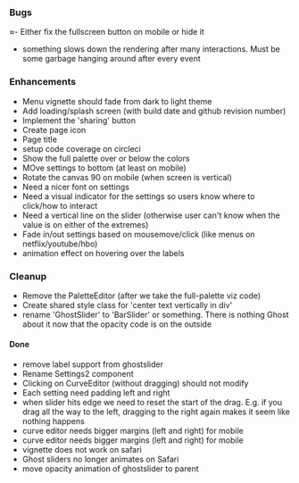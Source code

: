 ### Bugs
≈- Either fix the fullscreen button on mobile or hide it
- something slows down the rendering after many interactions. Must be some garbage hanging around after every 
event 

### Enhancements
- Menu vignette should fade from dark to light theme
- Add loading/splash screen (with build date and github revision number)
- Implement the 'sharing' button
- Create page icon
- Page title
- setup code coverage on circleci
- Show the full palette over or below the colors
- MOve settings to bottom (at least on mobile)
- Rotate the canvas 90 on mobile (when screen is vertical)
- Need a nicer font on settings
- Need a visual indicator for the settings so users know where to click/how to interact
- Need a vertical line on the slider (otherwise user can't know when the value is on either of the extremes)
- Fade in/out settings based on mousemove/click (like menus on netflix/youtube/hbo)
- animation effect on hovering over the labels

### Cleanup
- Remove the PaletteEditor (after we take the full-palette viz code)
- Create shared style class for 'center text vertically in div'
- rename 'GhostSlider' to 'BarSlider' or something. There is nothing Ghost about it now that the 
opacity code is on the outside

#### Done
- remove label support from ghostslider
- Rename Settings2 component
- Clicking on CurveEditor (without dragging) should not modify
- Each setting need padding left and right
- when slider hits edge we need to reset the start of the drag. E.g. if you drag all the way to the left, dragging to the right again makes it seem like nothing happens
- curve editor needs bigger margins (left and right) for mobile
- curve editor needs bigger margins (left and right) for mobile
- vignette does not work on safari
- Ghost sliders no longer animates on Safari
- move opacity animation of ghostslider to parent




